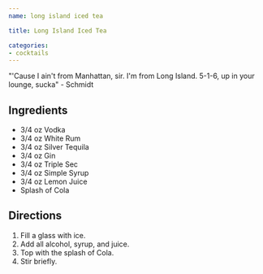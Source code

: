 ```yaml
---
name: long island iced tea

title: Long Island Iced Tea

categories:
- cocktails
---
```


"'Cause I ain't from Manhattan, sir. I'm from Long Island. 5-1-6, up in your lounge, sucka" - Schmidt

## Ingredients
- 3/4       oz Vodka
- 3/4       oz White Rum
- 3/4       oz Silver Tequila
- 3/4       oz Gin
- 3/4       oz Triple Sec
- 3/4       oz Simple Syrup
- 3/4       oz Lemon Juice
- Splash of Cola

## Directions
1. Fill a glass with ice.
1. Add all alcohol, syrup, and juice.
1. Top with the splash of Cola.
1. Stir briefly.
